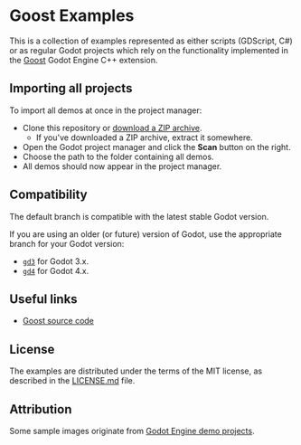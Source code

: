 # Goost Examples

This is a collection of examples represented as either scripts (GDScript, C#) or
as regular Godot projects which rely on the functionality implemented in the
[Goost](https://github.com/GoostGD/goost) Godot Engine C++ extension.

## Importing all projects

To import all demos at once in the project manager:

- Clone this repository or [download a ZIP archive](https://github.com/GoostGD/goost-examples/archive/master.zip).
  - If you've downloaded a ZIP archive, extract it somewhere.
- Open the Godot project manager and click the **Scan** button on the right.
- Choose the path to the folder containing all demos.
- All demos should now appear in the project manager.

## Compatibility

The default branch is compatible with the latest stable Godot version.

If you are using an older (or future) version of Godot, use the appropriate
branch for your Godot version:

- [`gd3`](https://github.com/GoostGD/goost-examples/tree/gd3) for Godot 3.x.
- [`gd4`](https://github.com/GoostGD/goost-examples/tree/gd4) for Godot 4.x.

## Useful links

- [Goost source code](https://github.com/GoostGD/goost)

## License

The examples are distributed under the terms of the MIT license, as described in
the [LICENSE.md](LICENSE.md) file.

## Attribution

Some sample images originate from
[Godot Engine demo projects](https://github.com/godotengine/godot-demo-projects/).
